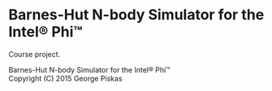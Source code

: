 Barnes-Hut N-body Simulator for the Intel&reg; Phi&trade;
=============================

Course project.

Barnes-Hut N-body Simulator for the Intel&reg; Phi&trade; <br> Copyright (C) 2015  George Piskas 
